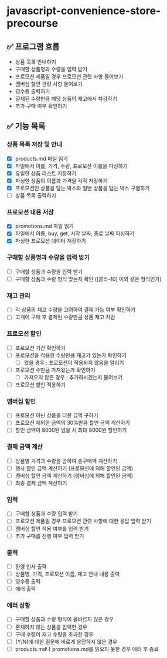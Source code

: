 # javascript-convenience-store-precourse

## ✅ 프로그램 흐름

- 상품 목록 안내하기
- 구매할 상품명과 수량을 입력 받기
- 프로모션 제품일 경우 프로모션 관련 사항 물어보기
- 멤버심 할인 관련 사항 물어보기
- 영수증 출력하기
- 결제된 수량만큼 해당 상품의 재고에서 차감하기
- 추가 구매 여부 확인하기

## ✅ 기능 목록

### 상품 목록 저장 및 안내

- [x] products.md 파일 읽기
- [x] 파일에서 이름, 가격, 수량, 프로모션 이름을 파싱하기
- [x] 유일한 상품 리스트 저장하기
- [x] 파싱한 상품의 이름과 가격을 각각 저장하기
- [x] 프로모션인 상품을 담는 박스와 일반 상품을 담는 박스 구별하기
- [ ] 상품 목록 출력하기

### 프로모션 내용 저장

- [x] promotions.md 파일 읽기
- [x] 파일에서 이름, buy, get, 시작 날짜, 종료 날짜 파싱하기
- [x] 파싱한 프로모션 데이터 저장하기

### 구매할 상품명과 수량을 입력 받기

- [ ] 구매할 상품과 수량을 입력 받기
- [ ] 구매할 상품과 수량 형식 맞는지 확인 ([콜라-10] 이와 같은 형식인가)

### 재고 관리

- [ ] 각 상품의 재고 수량을 고려하여 결제 가능 여부 확인하기
- [ ] 고객이 구매 후 결제된 수량만큼 상품 재고 차감

### 프로모션 할인

- [ ] 프로모션 기간 확인하기
- [ ] 프로모션을 적용한 수량만큼 재고가 있는가 확인하기
  - [ ] 없을 경우 : 프로모션이 적용되지 않음을 알리기
- [ ] 프로모션 수만큼 가져왔는가 확인하기
  - [ ] 가져오지 않은 경우 : 추가하시겠는지 물어보기
- [ ] 프로모션 할인 적용하기

### 멤버십 할인

- [ ] 프로모션 아닌 상품을 더한 금액 구하기
- [ ] 프로모션 제외한 금액의 30%만큼 할인 금액 계산하기
- [ ] 할인 금액이 8000원 넘을 시 최대 8000원 할인하기

### 결제 금액 계산

- [ ] 상품별 가격과 수량을 곱하여 총구매액 계산하기
- [ ] 행사 할인 금액 계산하기 (프로모션에 의해 할인된 금액)
- [ ] 멤버십 할인 금액 계산하기 (멤버십에 의해 할인된 금액)
- [ ] 최종 결제 금액 계산하기

### 입력

- [ ] 구매할 상품과 수량 입력 받기
- [ ] 프로모션 제품일 경우 프로모션 관련 사항에 대한 응답 입력 받기
- [ ] 멤버십 할인 적용 여부를 입력 받기
- [ ] 추가 구매를 진행 여부 입력 받기

### 출력

- [ ] 환영 인사 출력
- [ ] 상품명, 가격, 프로모션 이름, 재고 안내 내용 출력
- [ ] 영수증 출력
- [ ] 에러 출력

### 에러 상황

- [ ] 구매할 상품과 수량 형식이 올바르지 않은 경우
- [ ] 존재하지 않는 상품을 입력한 경우
- [ ] 구매 수량이 재고 수량을 초과한 경우
- [ ] (Y/N)에 대한 질문에 바르게 응답하지 않은 경우
- [ ] products.md나 promotions.md를 읽오지 못한 경우 에러 후 종료
